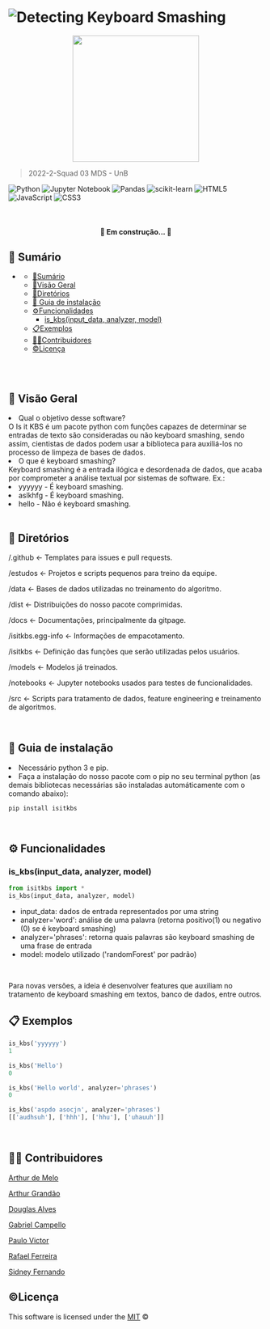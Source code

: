 # ![Detecting Keyboard Smashing](https://raw.githubusercontent.com/fga-eps-mds/2022-2-Squad03/main/docs/images/title.png)

<div align="center">
    <img src="https://raw.githubusercontent.com/fga-eps-mds/2022-2-Squad03/main/docs/images/logo.png" width="250"></img>
</div>

>2022-2-Squad 03 MDS - UnB 

![Python](https://img.shields.io/badge/python-3670A0?style=for-the-badge&logo=python&logoColor=ffdd54)
![Jupyter Notebook](https://img.shields.io/badge/jupyter-%23FA0F00.svg?style=for-the-badge&logo=jupyter&logoColor=white)
![Pandas](https://img.shields.io/badge/pandas-%23150458.svg?style=for-the-badge&logo=pandas&logoColor=white)
![scikit-learn](https://img.shields.io/badge/scikit--learn-%23F7931E.svg?style=for-the-badge&logo=scikit-learn&logoColor=white)
![HTML5](https://img.shields.io/badge/html5-%23E34F26.svg?style=for-the-badge&logo=html5&logoColor=white)
![JavaScript](https://img.shields.io/badge/javascript-%23323330.svg?style=for-the-badge&logo=javascript&logoColor=%23F7DF1E)
![CSS3](https://img.shields.io/badge/css3-%231572B6.svg?style=for-the-badge&logo=css3&logoColor=white)

<br>

<h4 align="center"> 
	🚧 Em construção...  🚧
</h4>

##  📑 Sumário
- [](#)
  - [📑Sumário](#sumário)
  - [🔎Visão Geral](#visão-geral)
  - [📁Diretórios](#diretórios)
  - [📝 Guia de instalação](#-guia-de-instalação)
  - [⚙Funcionalidades](#funcionalidades)
    - [is\_kbs(input\_data, analyzer, model)](#is_kbsinput_data-analyzer-model)
  - [📋Exemplos](#exemplos)
  - [👨‍💻Contribuidores](#contribuidores)
  - [©Licença](#licença)
<br>

<br>

##  🔎 Visão Geral
<li>Qual o objetivo desse software?</li>
O Is it KBS é um pacote python com funções capazes de determinar se entradas de texto são consideradas ou não keyboard smashing, sendo assim, cientistas de dados podem usar a biblioteca para auxiliá-los no processo de limpeza de bases de dados.

<br>

<li>O que é keyboard smashing?</li>
Keyboard smashing é a entrada ilógica e desordenada de dados, que acaba por comprometer a análise textual por sistemas de software.
Ex.:
<li>yyyyyy - É keyboard smashing.</li>
<li>aslkhfg - É keyboard smashing.</li>
<li>hello - Não é keyboard smashing.</li>

<br>

##  📁 Diretórios
<p>/.github <- Templates para issues e pull requests.<p>
<p>/estudos <- Projetos e scripts pequenos para treino da equipe.<p>
<p>/data <- Bases de dados utilizadas no treinamento do algoritmo.<p>
<p>/dist <- Distribuições do nosso pacote comprimidas.<p> 
<p>/docs <- Documentações, principalmente da gitpage.<p> 
<p>/isitkbs.egg-info <- Informações de empacotamento.<p> 
<p>/isitkbs <- Definição das funções que serão utilizadas pelos usuários.<p> 
<p>/models <- Modelos já treinados.<p>
<p>/notebooks <- Jupyter notebooks usados para testes de funcionalidades.<p>
<p>/src <- Scripts para tratamento de dados, feature engineering e treinamento de algoritmos.<p>


<br>

## 📝 Guia de instalação
<li>Necessário python 3 e pip.</li>
<li>Faça a instalação do nosso pacote com o pip no seu terminal python (as demais bibliotecas necessárias são instaladas  automáticamente com o comando abaixo):</li>

```
pip install isitkbs
```

<br>

##  ⚙ Funcionalidades

### is_kbs(input_data, analyzer, model)

```python
from isitkbs import *
is_kbs(input_data, analyzer, model)
```

- input_data: dados de entrada representados por uma string
- analyzer='word': análise de uma palavra (retorna positivo(1) ou negativo (0) se é keyboard smashing)
- analyzer='phrases': retorna quais palavras são keyboard smashing de uma frase de entrada
- model: modelo utilizado ('randomForest' por padrão)

<br>

Para novas versões, a ideia é desenvolver features que auxiliam no tratamento de keyboard smashing em textos, banco de dados, entre outros.

##  📋 Exemplos

```python
is_kbs('yyyyyy')
1
```
```python
is_kbs('Hello')
0
```

```python
is_kbs('Hello world', analyzer='phrases')
0
```

```python
is_kbs('aspdo asocjn', analyzer='phrases')
[['audhsuh'], ['hhh'], ['hhu'], ['uhauuh']]
```
<br>

##  👨‍💻 Contribuidores
[Arthur de Melo](https://github.com/arthurmlv)

[Arthur Grandão](https://github.com/arthurgrandao)

[Douglas Alves](https://github.com/dougAlvs)

[Gabriel Campello](https://github.com/g16c)

[Paulo Victor](https://github.com/PauloVictorFS)

[Rafael Ferreira](https://github.com/RafaelCLG0)

[Sidney Fernando](https://github.com/nando3d3)
<br>

##  ©Licença

This software is licensed under the [MIT](https://github.com/nhn/tui.editor/blob/master/LICENSE) ©
